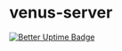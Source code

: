 # venus-server
[![Better Uptime Badge](https://betteruptime.com/status-badges/v1/monitor/4gmy.svg)](https://betteruptime.com/?utm_source=status_badge)
